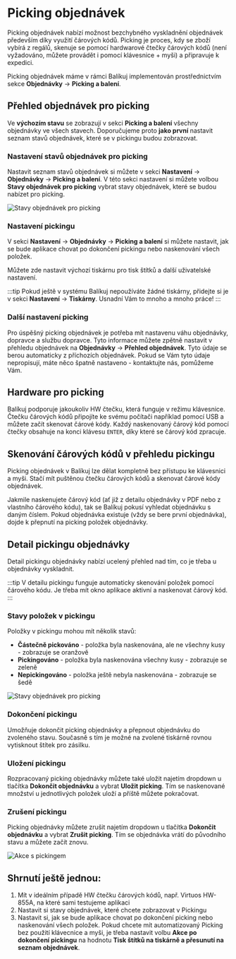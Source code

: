 ﻿---
sidebar_position: 1
---

# Picking objednávek
Picking objednávek nabízí možnost bezchybného vyskladnění objednávek především díky využití čárových kódů. Picking je proces, kdy se zboží vybírá z regálů, skenuje se pomocí hardwarové čtečky čárových kódů (není vyžadováno, můžete provádět i pomocí klávesnice + myši) a 
připravuje k expedici.

Picking objednávek máme v rámci Balíkuj implementován prostřednictvím sekce **Objednávky** -> **Picking a balení**.

## Přehled objednávek pro picking
Ve **výchozím stavu** se zobrazují v sekci **Picking a balení** všechny objednávky ve všech stavech. Doporučujeme proto **jako první** nastavit seznam stavů objednávek, které se v pickingu budou zobrazovat.

### Nastavení stavů objednávek pro picking
Nastavit seznam stavů objednávek si můžete v sekci **Nastavení** -> **Objednávky** -> **Picking a balení**. V této sekci nastavení si můžete volbou **Stavy objednávek pro picking** vybrat stavy objednávek, které se budou nabízet pro picking.

![Stavy objednávek pro picking](/img/order/picking/order-picking-status.png)


### Nastavení pickingu
V sekci **Nastavení** -> **Objednávky** -> **Picking a balení** si můžete nastavit, jak se bude aplikace chovat po dokončení pickingu nebo naskenování všech položek.

Můžete zde nastavit výchozí tiskárnu pro tisk štítků a další uživatelské nastavení.

:::tip
Pokud ještě v systému Balíkuj nepoužíváte žádné tiskárny, přidejte si je v sekci **Nastavení** -> **Tiskárny**. Usnadní Vám to mnoho a mnoho práce!
:::

### Další nastavení picking
Pro úspěšný picking objednávek je potřeba mít nastavenu váhu objednávky, dopravce a službu dopravce. Tyto informace můžete zpětně nastavit v přehledu objednávek na **Objednávky** -> **Přehled objednávek**. Tyto údaje se berou automaticky z příchozích objednávek. Pokud se Vám tyto údaje nepropisují, máte něco špatně nastaveno - kontaktujte nás, pomůžeme Vám.


## Hardware pro picking
Balíkuj podporuje jakoukoliv HW čtečku, která funguje v režimu klávesnice. Čtečku čárových kódů připojíte ke svému počítači například pomocí USB a můžete začít skenovat čárové kódy. Každý naskenovaný čárový kód pomocí čtečky obsahuje na konci klávesu `ENTER`, díky které se čárový kód zpracuje.

## Skenování čárových kódů v přehledu pickingu
Picking objednávek v Balíkuj lze dělat kompletně bez přístupu ke klávesnici a myši. Stačí mít puštěnou čtečku čárových kódů a skenovat čárové kódy objednávek.

Jakmile naskenujete čárový kód (ať již z detailu objednávky v PDF nebo z vlastního čárového kódu), tak se Balíkuj pokusí vyhledat objednávku s daným číslem.
Pokud objednávka existuje (vždy se bere první objednávka), dojde k přepnutí na picking položek objednávky.

## Detail pickingu objednávky
Detail pickingu objednávky nabízí ucelený přehled nad tím, co je třeba u objednávky vyskladnit. 


:::tip
V detailu pickingu funguje automaticky skenování položek pomocí čárového kódu. Je třeba mít okno aplikace aktivní a naskenovat čárový kód.
:::

### Stavy položek v pickingu
Položky v pickingu mohou mít několik stavů:
- **Částečně pickováno** - položka byla naskenována, ale ne všechny kusy - zobrazuje se oranžově
- **Pickingováno** - položka byla naskenována všechny kusy - zobrazuje se zeleně
- **Nepickingováno** - položka ještě nebyla naskenována - zobrazuje se šedě


![Stavy objednávek pro picking](/img/order/picking/order-picking-statuses.png)

### Dokončení pickingu
Umožňuje dokončit picking objednávky a přepnout objednávku do zvoleného stavu. Současně s tím je možné na zvolené tiskárně rovnou vytisknout štítek pro zásilku.

### Uložení pickingu
Rozpracovaný picking objednávky můžete také uložit najetím dropdown u tlačítka **Dokončit objednávku** a vybrat **Uložit picking**. Tím se naskenované množství u jednotlivých položek uloží a příště můžete pokračovat.

### Zrušení pickingu
Picking objednávky můžete zrušit najetím dropdown u tlačítka **Dokončit objednávku** a vybrat **Zrušit picking**. Tím se objednávka vrátí do původního stavu a můžete začít znovu.

![Akce s pickingem](/img/order/picking/order-picking-dropdown.png)


## Shrnutí ještě jednou:

1. Mít v ideálním případě HW čtečku čárových kódů, např. Virtuos HW-855A, na které sami testujeme aplikaci
2. Nastavit si stavy objednávek, které chcete zobrazovat v Pickingu
3. Nastavit si, jak se bude aplikace chovat po dokončení picking nebo naskenování všech položek. Pokud chcete mít automatizovaný Picking bez použití klávecnice a myši, je třeba nastavit volbu **Akce po dokončení pickingu** na hodnotu **Tisk štítků na tiskárně a přesunutí na seznam objednávek**.

